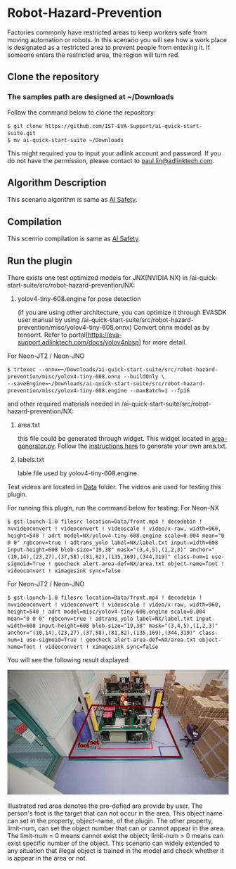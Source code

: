 # Robot-Hazard-Prevention

Factories commonly have restricted areas to keep workers safe from moving automation or robots. In this scenario you will see how a work place is designated as a restricted area to prevent people from entering it. If someone enters the restricted area, the region will turn red.

## Clone the repository
### The samples path are designed at ~/Downloads

Follow the command below to clone the repository:

```
$ git clone https://github.com/IST-EVA-Support/ai-quick-start-suite.git
$ mv ai-quick-start-suite ~/Downloads
```

This might required you to input your adlink account and password. If you do not have the permission, please contact to paul.lin@adlinktech.com.

## Algorithm Description

This scenario algorithm is same as [AI Safety](../ai-safety).

## Compilation

This scenrio compilation is same as [AI Safety](../ai-safety).

## Run the plugin

There exists one test optimized models for JNX(NVIDIA NX) in /ai-quick-start-suite/src/robot-hazard-prevention/NX:

1. yolov4-tiny-608.engine for pose detection

   (if you are using other architecture, you can optimize it through EVASDK user manual by using /ai-quick-start-suite/src/robot-hazard-prevention/misc/yolov4-tiny-608.onnx)
   Convert onnx model as by tensorrt. Refer to portal[https://eva-support.adlinktech.com/docs/yolov4nbsp] for more detail.

For Neon-JT2 / Neon-JNO
```
$ trtexec --onnx=~/Downloads/ai-quick-start-suite/src/robot-hazard-prevention/misc/yolov4-tiny-608.onnx --buildOnly \
--saveEngine=~/Downloads/ai-quick-start-suite/src/robot-hazard-prevention/misc/yolov4-tiny-608.engine --maxBatch=1 --fp16
``` 


and other required materials needed in /ai-quick-start-suite/src/robot-hazard-prevention/NX:

1. area.txt 

   this file could be generated through widget. This widget located in [area-generator.py](../../widgets/area-generator.py). Follow the [instructions here](../../widgets/readme.md) to generate your own area.txt.

2. labels.txt

   lable file used by yolov4-tiny-608.engine.

Test videos are located in [Data](./Data) folder. The videos are used for testing this plugin.

For running this plugin, run the command below for testing:
For Neon-NX
```
$ gst-launch-1.0 filesrc location=Data/front.mp4 ! decodebin ! nvvideoconvert ! videoconvert ! videoscale ! video/x-raw, width=960, height=540 ! adrt model=NX/yolov4-tiny-608.engine scale=0.004 mean="0 0 0" rgbconv=true ! adtrans_yolo label=NX/label.txt input-width=608 input-height=608 blob-size="19,38" mask="(3,4,5),(1,2,3)" anchor="(10,14),(23,27),(37,58),(81,82),(135,169),(344,319)" class-num=1 use-sigmoid=True ! geocheck alert-area-def=NX/area.txt object-name=foot ! videoconvert ! ximagesink sync=false
```

For Neon-JT2 / Neon-JNO
```
$ gst-launch-1.0 filesrc location=Data/front.mp4 ! decodebin ! nvvideoconvert ! videoconvert ! videoscale ! video/x-raw, width=960, height=540 ! adrt model=misc/yolov4-tiny-608.engine scale=0.004 mean="0 0 0" rgbconv=true ! adtrans_yolo label=NX/label.txt input-width=608 input-height=608 blob-size="19,38" mask="(3,4,5),(1,2,3)" anchor="(10,14),(23,27),(37,58),(81,82),(135,169),(344,319)" class-num=1 use-sigmoid=True ! geocheck alert-area-def=NX/area.txt object-name=foot ! videoconvert ! ximagesink sync=false
```

You will see the following result displayed:

![displayed screen](../../resources/geofencing-event.jpg)

Illustrated red area denotes the pre-defied ara provide by user. The person's foot is the target that can not occur in the area. This object name can set in the property, object-name, of the plugin. The other property, limit-num, can set the object number that can or cannot appear in the area. The limit-num = 0 means cannot exist the object; limit-num > 0 means can exist specific number of the object. This scenario can widely extended to any situation that illegal object is trained in the model and check whether it is appear in the area or not.

